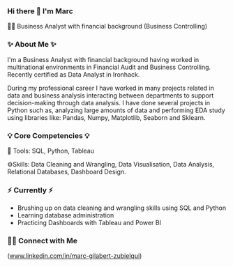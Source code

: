 ### Hi there 👋 I'm Marc


👩‍💻 Business Analyst with financial background (Business Controlling)


### ✨ About Me  ✨
I'm a Business Analyst with financial background having worked in multinational environments in Financial Audit and Business Controlling.
Recently certified as Data Analyst in Ironhack. 

During my professional career I have worked in many projects related in data and business analysis interacting between departments to support decision-making through data analysis.
I have done several projects in Python such as, analyzing large amounts of data and performing EDA study using libraries like: Pandas, Numpy, Matplotlib, Seaborn and Sklearn.

### 💡 Core Competencies 💡
🔧 Tools: SQL, Python, Tableau

⚙️Skills: Data Cleaning and Wrangling, Data Visualisation, Data Analysis, Relational Databases, Dashboard Design.

### ⚡️ Currently ⚡️
- Brushing up on data cleaning and wrangling skills using SQL and Python
- Learning database administration
- Practicing Dashboards with Tableau and Power BI



### 🙌🏻 Connect with Me
(www.linkedin.com/in/marc-gilabert-zubielqui)
